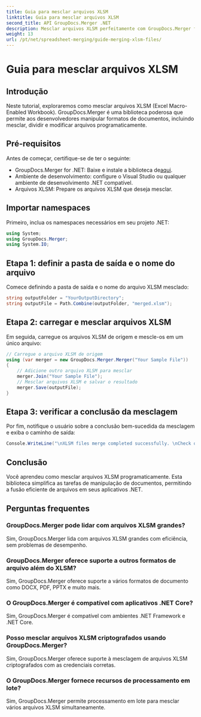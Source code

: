 ```yaml
---
title: Guia para mesclar arquivos XLSM
linktitle: Guia para mesclar arquivos XLSM
second_title: API GroupDocs.Merger .NET
description: Mesclar arquivos XLSM perfeitamente com GroupDocs.Merger for .NET. Combine pastas de trabalho do Excel de maneira eficiente e programática. Aprimore seus recursos de manipulação de documentos.
weight: 13
url: /pt/net/spreadsheet-merging/guide-merging-xlsm-files/
---
```


# Guia para mesclar arquivos XLSM

## Introdução
Neste tutorial, exploraremos como mesclar arquivos XLSM (Excel Macro-Enabled Workbook). GroupDocs.Merger é uma biblioteca poderosa que permite aos desenvolvedores manipular formatos de documentos, incluindo mesclar, dividir e modificar arquivos programaticamente.
## Pré-requisitos
Antes de começar, certifique-se de ter o seguinte:
-  GroupDocs.Merger for .NET: Baixe e instale a biblioteca de[aqui](https://releases.groupdocs.com/merger/net/).
- Ambiente de desenvolvimento: configure o Visual Studio ou qualquer ambiente de desenvolvimento .NET compatível.
- Arquivos XLSM: Prepare os arquivos XLSM que deseja mesclar.

## Importar namespaces
Primeiro, inclua os namespaces necessários em seu projeto .NET:
```csharp
using System; 
using GroupDocs.Merger;
using System.IO;
```
## Etapa 1: definir a pasta de saída e o nome do arquivo
Comece definindo a pasta de saída e o nome do arquivo XLSM mesclado:
```csharp
string outputFolder = "YourOutputDirectory";
string outputFile = Path.Combine(outputFolder, "merged.xlsm");
```
## Etapa 2: carregar e mesclar arquivos XLSM
Em seguida, carregue os arquivos XLSM de origem e mescle-os em um único arquivo:
```csharp
// Carregue o arquivo XLSM de origem
using (var merger = new GroupDocs.Merger.Merger("Your Sample File"))
{
    // Adicione outro arquivo XLSM para mesclar
    merger.Join("Your Sample File");
    // Mesclar arquivos XLSM e salvar o resultado
    merger.Save(outputFile);
}
```
## Etapa 3: verificar a conclusão da mesclagem
Por fim, notifique o usuário sobre a conclusão bem-sucedida da mesclagem e exiba o caminho de saída:
```csharp
Console.WriteLine("\nXLSM files merge completed successfully. \nCheck output in {0}", outputFolder);
```

## Conclusão
Você aprendeu como mesclar arquivos XLSM programaticamente. Esta biblioteca simplifica as tarefas de manipulação de documentos, permitindo a fusão eficiente de arquivos em seus aplicativos .NET.

## Perguntas frequentes
### GroupDocs.Merger pode lidar com arquivos XLSM grandes?
Sim, GroupDocs.Merger lida com arquivos XLSM grandes com eficiência, sem problemas de desempenho.
### GroupDocs.Merger oferece suporte a outros formatos de arquivo além do XLSM?
Sim, GroupDocs.Merger oferece suporte a vários formatos de documento como DOCX, PDF, PPTX e muito mais.
### O GroupDocs.Merger é compatível com aplicativos .NET Core?
Sim, GroupDocs.Merger é compatível com ambientes .NET Framework e .NET Core.
### Posso mesclar arquivos XLSM criptografados usando GroupDocs.Merger?
Sim, GroupDocs.Merger oferece suporte à mesclagem de arquivos XLSM criptografados com as credenciais corretas.
### O GroupDocs.Merger fornece recursos de processamento em lote?
Sim, GroupDocs.Merger permite processamento em lote para mesclar vários arquivos XLSM simultaneamente.